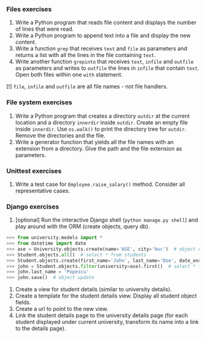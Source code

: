 ### Files exercises

1. Write a Python program that reads file content and displays the number of lines that were read.
1. Write a Python program to append text into a file and display the new content.
1. Write a function `grep` that receives `text` and `file` as parameters and returns a list with all the lines in the file containing `text`. 
1. Write another function `grepinto` that receives `text`, `infile` and `outfile` as parameters and writes to `outfile` the lines in `infile` that contain `text`. Open both files within one `with` statement. 

[!] `file`, `infile` and `outfile` are all file names - not file handlers.

### File system exercises

1. Write a Python program that creates a directory `outdir` at the current location and a directory `innerdir` inside `outdir`.
   Create an empty file inside `innerdir`. Use `os.walk()` to print the directory tree for `outdir`.
   Remove the directories and the file.
1. Write a generator function that yields all the file names with an extension from a directory.
   Give the path and the file extension as parameters. 

### Unittest exercises

1. Write a test case for `Employee.raise_salary()` method. Consider all representative cases.


### Django exercises
1. [optional] Run the interactive Django shell (`python manage.py shell`) and play around with the ORM (create objects, query db).
```python
>>> from university.models import * 
>>> from datetime import date
>>> ase = University.objects.create(name='ASE', city='buc')  # object creation; returns University object
>>> Student.objects.all()  # select * from students
>>> Student.objects.create(first_name='John', last_name='Doe', date_enrolled=date(2019, 10, 1), university=ase)
>>> john = Student.objects.filter(university=ase).first()  # select * from students where condition
>>> john.last_name = 'Popescu'
>>> john.save()  # object update
```
1. Create a view for student details (similar to university details).
1. Create a template for the student details view. Display all student object fields.
1. Create a url to point to the new view.
1. Link the student details page to the university details page (for each student displayed under current university, transform its name into a link to the details page).
